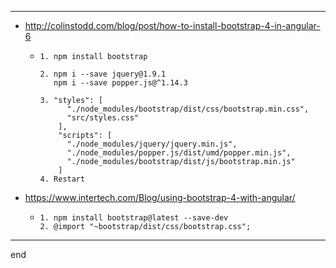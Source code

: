 
---

- http://colinstodd.com/blog/post/how-to-install-bootstrap-4-in-angular-6
  - ```
    1. npm install bootstrap

    2. npm i --save jquery@1.9.1
       npm i --save popper.js@^1.14.3

    3. "styles": [
          "./node_modules/bootstrap/dist/css/bootstrap.min.css",
          "src/styles.css"
        ],
        "scripts": [
          "./node_modules/jquery/jquery.min.js",
          "./node_modules/popper.js/dist/umd/popper.min.js",
          "./node_modules/bootstrap/dist/js/bootstrap.min.js"
        ]
    4. Restart
    ```

- https://www.intertech.com/Blog/using-bootstrap-4-with-angular/
  - ```
    1. npm install bootstrap@latest --save-dev
    2. @import "~bootstrap/dist/css/bootstrap.css";
    ```

---

end
